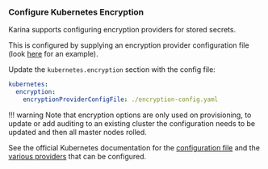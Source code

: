 ### Configure Kubernetes Encryption

Karina supports configuring encryption providers for stored secrets.

This is configured by supplying an encryption provider configuration file (look [here](https://kubernetes.io/docs/tasks/administer-cluster/encrypt-data/#encrypting-your-data) for an example).

Update the `kubernetes.encryption` section with the config file:

```yaml
kubernetes:
  encryption:
    encryptionProviderConfigFile: ./encryption-config.yaml
```

!!! warning
    Note that encryption options are only used on provisioning, to update or add auditing to an existing cluster the configuration needs to be updated and then all master nodes rolled.

See the official Kubernetes documentation for the [configuration file](https://kubernetes.io/docs/tasks/administer-cluster/encrypt-data/#understanding-the-encryption-at-rest-configuration) and the [various providers](https://kubernetes.io/docs/tasks/administer-cluster/encrypt-data/#providers) that can be configured.